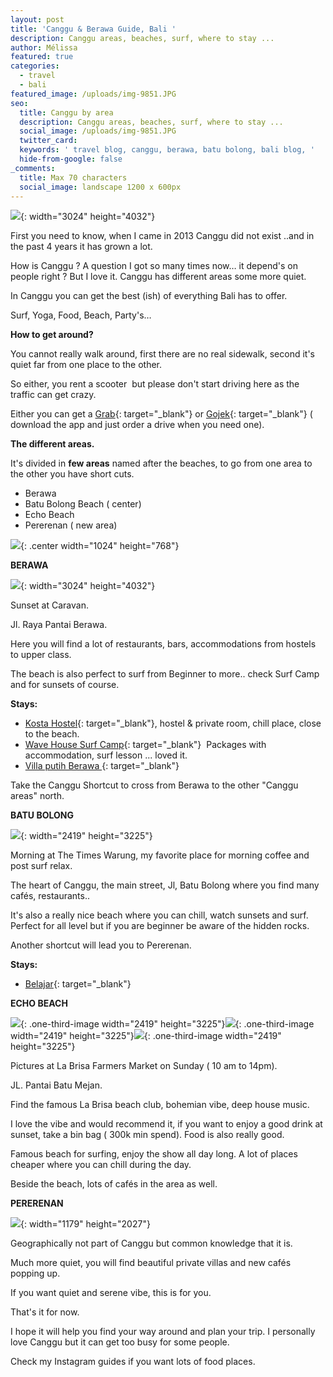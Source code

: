 ```yaml
---
layout: post
title: 'Canggu & Berawa Guide, Bali '
description: Canggu areas, beaches, surf, where to stay ...
author: Mélissa
featured: true
categories:
  - travel
  - bali
featured_image: /uploads/img-9851.JPG
seo:
  title: Canggu by area
  description: Canggu areas, beaches, surf, where to stay ...
  social_image: /uploads/img-9851.JPG
  twitter_card:
  keywords: ' travel blog, canggu, berawa, batu bolong, bali blog, '
  hide-from-google: false
_comments:
  title: Max 70 characters
  social_image: landscape 1200 x 600px
---
```

![](/uploads/img-9851.JPG){: width="3024" height="4032"}

First you need to know, when I came in 2013 Canggu did not exist ..and in the past 4 years it has grown a lot.&nbsp;

How is Canggu ? A question I got so many times now… it depend's on people right ? But I love it. Canggu has different areas some more quiet.

In Canggu you can get the best (ish) of everything Bali has to offer.

Surf, Yoga, Food, Beach, Party's…&nbsp;

**How to get around?&nbsp;**

You cannot really walk around, first there are no real sidewalk, second it's quiet far from one place to the other.&nbsp;

So either, you rent a scooter&nbsp; but please don't start driving here as the traffic can get crazy.&nbsp;

Either you can get a [Grab](https://www.grab.com/id/en/){: target="_blank"}&nbsp;or [Gojek](https://www.gojek.com/en-id/){: target="_blank"} ( download the app and just order a drive when you need one).&nbsp;

**The different areas.**

It's divided in **few areas** named after the beaches, to go from one area to the other you have short cuts.&nbsp;

* Berawa
* Batu Bolong Beach ( center)
* Echo Beach
* Pererenan ( new area)

![](/uploads/minimalist-world-map-pin-timeline-1.png){: .center width="1024" height="768"}

**BERAWA**

![](/uploads/img-0659.JPG){: width="3024" height="4032"}

Sunset at Caravan.&nbsp;

Jl. Raya Pantai Berawa.

Here you will find a lot of restaurants, bars, accommodations from hostels to upper class.&nbsp;

The beach is also perfect to surf from Beginner to more.. check Surf Camp and for sunsets of course.

**Stays:**

* [Kosta Hostel](https://www.booking.com/hotel/id/kosta-hostel-canggu.en.html?aid=8018659&amp;no_rooms=1&amp;group_adults=2&amp;room1=A%2CA){: target="_blank"}, hostel & private room, chill place, close to the beach.&nbsp;
* [Wave House Surf Camp](https://www.booking.com/hotel/id/wave-house.en.html?aid=8018659&amp;no_rooms=1&amp;group_adults=2){: target="_blank"}&nbsp; Packages with accommodation, surf lesson ... loved it.
* [Villa putih Berawa&nbsp;](https://www.booking.com/hotel/id/luxury-2-bedrooms-villa-putih-pererenan.fr.html?aid=8018659&amp;sid=ce3bd4bf7cf336fc71dbe18855fa6fa2&amp;dist=0&amp;group_adults=2&amp;keep_landing=1&amp;no_rooms=1&amp;sb_price_type=total&amp;type=total&amp;){: target="_blank"}

Take the Canggu Shortcut to cross from Berawa to the other "Canggu areas" north.&nbsp;

**BATU BOLONG**

![](/uploads/Times.webp){: width="2419" height="3225"}

Morning at The Times Warung, my favorite place for morning coffee and post surf relax.

The heart of Canggu, the main street, Jl, Batu Bolong where you find many cafés, restaurants..

It's also a really nice beach where you can chill, watch sunsets and surf. Perfect for all level but if you are beginner be aware of the hidden rocks.

Another shortcut will lead you to Pererenan.&nbsp;

**Stays:**

* [Belajar](https://belajarbali.com/){: target="_blank"}

**ECHO BEACH&nbsp;**

![](/uploads/img-9775-jpg.webp){: .one-third-image width="2419" height="3225"}![](/uploads/img-9776.webp){: .one-third-image width="2419" height="3225"}![](/uploads/img-9778-jpg.webp){: .one-third-image width="2419" height="3225"}

Pictures at La Brisa Farmers Market on Sunday ( 10 am to 14pm).

JL. Pantai Batu Mejan.

Find the famous La Brisa beach club, bohemian vibe, deep house music.

I love the vibe and would recommend it, if you want to enjoy a good drink at sunset, take a bin bag ( 300k min spend). Food is also really good.&nbsp;

Famous beach for surfing, enjoy the show all day long. A lot of places cheaper where you can chill during the day.&nbsp;

Beside the beach, lots of cafés in the area as well.&nbsp;

**PERERENAN**

![](/uploads/img-2408.jpg){: width="1179" height="2027"}

Geographically not part of Canggu but common knowledge that it is.

Much more quiet, you will find beautiful private villas and new cafés popping up.

If you want quiet and serene vibe, this is for you.&nbsp;



That's it for now.

I hope it will help you find your way around and plan your trip. I personally love Canggu but it can get too busy for some people.&nbsp;

Check my Instagram guides if you want lots of food places.&nbsp;